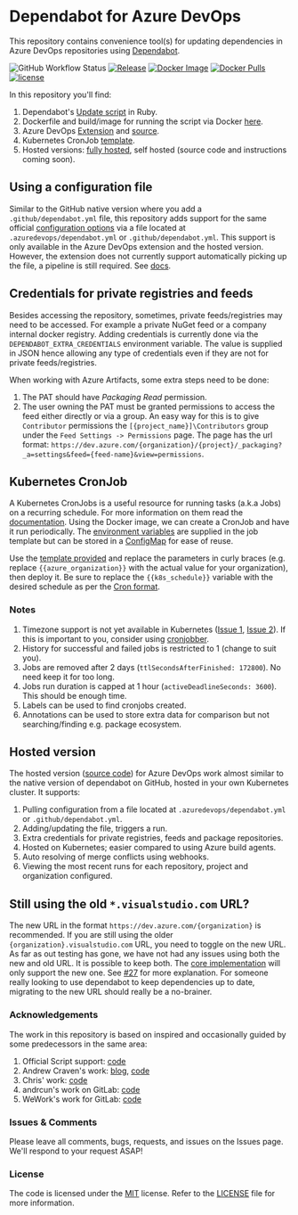 # Dependabot for Azure DevOps

This repository contains convenience tool(s) for updating dependencies in Azure DevOps repositories using [Dependabot](https://dependabot.com).

![GitHub Workflow Status](https://img.shields.io/github/workflow/status/tinglesoftware/dependabot-azure-devops/Docker?style=flat-square)
[![Release](https://img.shields.io/github/release/tinglesoftware/dependabot-azure-devops.svg?style=flat-square)](https://github.com/tinglesoftware/dependabot-azure-devops/releases/latest)
[![Docker Image](https://img.shields.io/docker/image-size/tingle/dependabot-azure-devops/latest?style=flat-square)](https://hub.docker.com/r/tingle/dependabot-azure-devops)
[![Docker Pulls](https://img.shields.io/docker/pulls/tingle/dependabot-azure-devops?style=flat-square)](https://hub.docker.com/r/tingle/dependabot-azure-devops)
[![license](https://img.shields.io/github/license/tinglesoftware/dependabot-azure-devops.svg?style=flat-square)](LICENSE)

In this repository you'll find:

1. Dependabot's [Update script](./src/script/update-script.rb) in Ruby.
2. Dockerfile and build/image for running the script via Docker [here](./src/script/Dockerfile).
3. Azure DevOps [Extension](https://marketplace.visualstudio.com/items?itemName=tingle-software.dependabot) and [source](./src/extension).
4. Kubernetes CronJob [template](#kubernetes-cronjob).
5. Hosted versions: [fully hosted](#hosted-version), self hosted (source code and instructions coming soon).

## Using a configuration file

Similar to the GitHub native version where you add a `.github/dependabot.yml` file, this repository adds support for the same official [configuration options](https://help.github.com/github/administering-a-repository/configuration-options-for-dependency-updates) via a file located at `.azuredevops/dependabot.yml` or `.github/dependabot.yml`. This support is only available in the Azure DevOps extension and the hosted version. However, the extension does not currently support automatically picking up the file, a pipeline is still required. See [docs](./src/extension/README.md#usage).

## Credentials for private registries and feeds

Besides accessing the repository, sometimes, private feeds/registries may need to be accessed. For example a private NuGet feed or a company internal docker registry. Adding credentials is currently done via the `DEPENDABOT_EXTRA_CREDENTIALS` environment variable. The value is supplied in JSON hence allowing any type of credentials even if they are not for private feeds/registries.

When working with Azure Artifacts, some extra steps need to be done:

1. The PAT should have *Packaging Read* permission.
2. The user owning the PAT must be granted permissions to access the feed either directly or via a group. An easy way for this is to give `Contributor` permissions the `[{project_name}]\Contributors` group under the `Feed Settings -> Permissions` page. The page has the url format: `https://dev.azure.com/{organization}/{project}/_packaging?_a=settings&feed={feed-name}&view=permissions`.

## Kubernetes CronJob

A Kubernetes CronJobs is a useful resource for running tasks (a.k.a Jobs) on a recurring schedule. For more information on them read the [documentation](https://kubernetes.io/docs/concepts/workloads/controllers/cron-jobs/). Using the Docker image, we can create a CronJob and have it run periodically. The [environment variables](./src/script/README.md#environment-variables) are supplied in the job template but can be stored in a [ConfigMap](https://kubernetes.io/docs/concepts/configuration/configmap/) for ease of reuse.

Use the [template provided](./cronjob-template.yaml) and replace the parameters in curly braces (e.g. replace `{{azure_organization}}` with the actual value for your organization), then deploy it. Be sure to replace the `{{k8s_schedule}}` variable with the desired schedule as per the [Cron format](https://en.wikipedia.org/wiki/Cron).

### Notes

1. Timezone support is not yet available in Kubernetes ([Issue 1](https://github.com/kubernetes/kubernetes/issues/47202), [Issue 2](https://github.com/kubernetes/kubernetes/issues/78795)). If this is important to you, consider using [cronjobber](https://github.com/hiddeco/cronjobber).
2. History for successful and failed jobs is restricted to 1 (change to suit you).
3. Jobs are removed after 2 days (`ttlSecondsAfterFinished: 172800`). No need keep it for too long.
4. Jobs run duration is capped at 1 hour (`activeDeadlineSeconds: 3600`). This should be enough time.
5. Labels can be used to find cronjobs created.
6. Annotations can be used to store extra data for comparison but not searching/finding e.g. package ecosystem.

## Hosted version

The hosted version ([source code](https://github.com/tinglesoftware/zote)) for Azure DevOps work almost similar to the native version of dependabot on GitHub, hosted in your own Kubernetes cluster. It supports:

1. Pulling configuration from a file located at `.azuredevops/dependabot.yml` or `.github/dependabot.yml`.
2. Adding/updating the file, triggers a run.
3. Extra credentials for private registries, feeds and package repositories.
4. Hosted on Kubernetes; easier compared to using Azure build agents.
5. Auto resolving of merge conflicts using webhooks.
6. Viewing the most recent runs for each repository, project and organization configured.

## Still using the old `*.visualstudio.com` URL?

The new URL in the format `https://dev.azure.com/{organization}` is recommended. If you are still using the older `{organization}.visualstudio.com` URL, you need to toggle on the new URL. As far as out testing has gone, we have not had any issues using both the new and old URL. It is possible to keep both. The [core implementation](https://github.com/dependabot/dependabot-core) will only support the new one. See [#27](https://github.com/tinglesoftware/dependabot-azure-devops/issues/27#issuecomment-768054722) for more explanation. For someone really looking to use dependabot to keep dependencies up to date, migrating to the new URL should really be a no-brainer.

### Acknowledgements

The work in this repository is based on inspired and occasionally guided by some predecessors in the same area:

1. Official Script support: [code](https://github.com/dependabot/dependabot-script)
2. Andrew Craven's work: [blog](https://medium.com/@acraven/updating-dependencies-in-azure-devops-repos-773cbbb6029d), [code](https://github.com/acraven/azure-dependabot)
3. Chris' work: [code](https://github.com/chris5287/dependabot-for-azuredevops)
4. andrcun's work on GitLab: [code](https://gitlab.com/dependabot-gitlab/dependabot)
5. WeWork's work for GitLab: [code](https://github.com/wemake-services/kira-dependencies)

### Issues &amp; Comments

Please leave all comments, bugs, requests, and issues on the Issues page. We'll respond to your request ASAP!

### License

The code is licensed under the [MIT](http://www.opensource.org/licenses/mit-license.php "Read more about the MIT license form") license. Refer to the [LICENSE](./LICENSE) file for more information.
